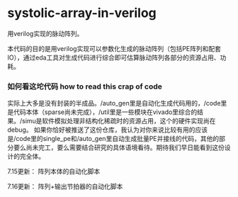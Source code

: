 # systolic-array-in-verilog

用verilog实现的脉动阵列。

本代码的目的是用verilog实现可以参数化生成的脉动阵列（包括PE阵列和配套IO），通过eda工具对生成代码进行综合即可估算脉动阵列各部分的资源占用、功耗。

### 如何看这坨代码 how to read this crap of code

实际上大多是没有封装的半成品。/auto_gen里是自动化生成代码用的，/code里是代码本体（sparse尚未完成），/util里是一些模块在vivado里综合的结果。/simu是软件模拟处理非结构化稀疏时的资源占用，这个的硬件实现尚在debug。
如果你恰好被推送了这份仓库，我认为对你来说比较有用的应该是/code里的single_pe和/auto_gen里自动生成批量PE并接线的代码，其他的部分要么尚未完工，要么需要结合研究的具体语境看待。期待我们早日能看到这份设计的完全体。

7.15更新：
阵列本体的自动化脚本

7.16更新：
阵列+输出节拍器的自动化脚本
